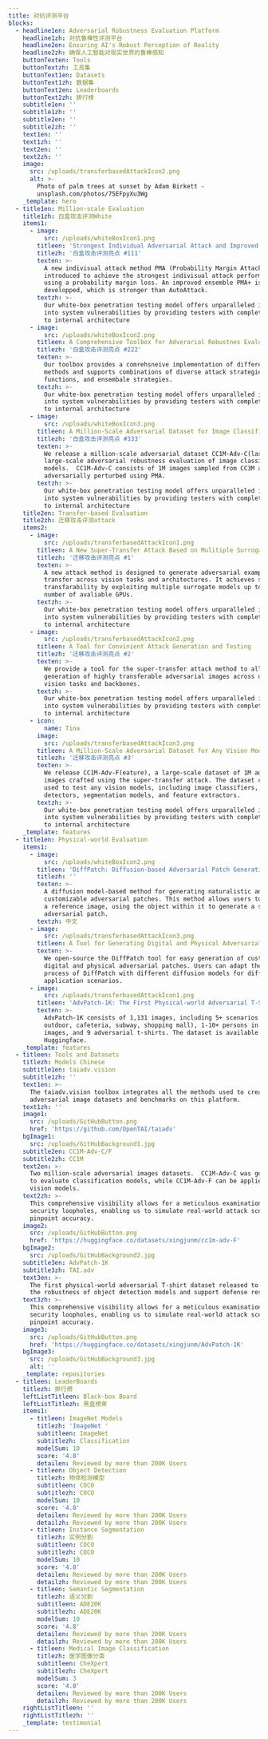 ```yaml
---
title: 对抗评测平台
blocks:
  - headline1en: Adversarial Robustness Evaluation Platform
    headline1zh: 对抗鲁棒性评测平台
    headline2en: Ensuring AI's Robust Perception of Reality
    headline2zh: 确保人工智能对现实世界的鲁棒感知
    buttonTexten: Tools
    buttonTextzh: 工具集
    buttonText1en: Datasets
    buttonText1zh: 数据集
    buttonText2en: Leaderboards
    buttonText2zh: 排行榜
    subtitle1en: ''
    subtitle1zh: ''
    subtitle2en: ''
    subtitle2zh: ''
    text1en: ''
    text1zh: ''
    text2en: ''
    text2zh: ''
    image:
      src: /uploads/transferbasedAttackIcon2.png
      alt: >-
        Photo of palm trees at sunset by Adam Birkett -
        unsplash.com/photos/75EFpyXu3Wg
    _template: hero
  - title1en: Million-scale Evaluation
    title1zh: 白盒攻击评测White
    items1:
      - image:
          src: /uploads/whiteBoxIcon1.png
        titleen: 'Strongest Individual Adversarial Attack and Improved Ensemble '
        titlezh: '白盒攻击评测亮点 #111'
        texten: >-
          A new indivisual attack method PMA (Probability Margin Attack) is
          introduced to achieve the strongest indivisual attack performance
          using a probability margin loss. An improved ensemble PMA+ is then
          developped, which is stronger than AutoAttack.
        textzh: >-
          Our white-box penetration testing model offers unparalleled insights
          into system vulnerabilities by providing testers with complete access
          to internal architecture
      - image:
          src: /uploads/whiteBoxIcon2.png
        titleen: A Comprehensive Toolbox for Adverarial Robustnes Evaluation
        titlezh: '白盒攻击评测亮点 #222'
        texten: >-
          Our toolbox provides a comrehsneive implementation of different attack
          methods and supports combinations of diverse attack strategies, loss
          functions, and ensembale strategies.
        textzh: >-
          Our white-box penetration testing model offers unparalleled insights
          into system vulnerabilities by providing testers with complete access
          to internal architecture
      - image:
          src: /uploads/whiteBoxIcon3.png
        titleen: A Million-Scale Adversarial Dataset for Image Classification Models
        titlezh: '白盒攻击评测亮点 #333'
        texten: >-
          We release a million-scale adversarial dataset CC1M-Adv-C(lass) for
          large-scale adversarial robustness evaluation of image classification
          models.  CC1M-Adv-C consists of 1M images sampled from CC3M and
          adversarially perturbed using PMA.
        textzh: >-
          Our white-box penetration testing model offers unparalleled insights
          into system vulnerabilities by providing testers with complete access
          to internal architecture
    title2en: Transfer-based Evaluation
    title2zh: 迁移攻击评测attack
    items2:
      - image:
          src: /uploads/transferbasedAttackIcon1.png
        titleen: A New Super-Transfer Attack Based on Mulitiple Surrogate Models
        titlezh: '迁移攻击评测亮点 #1'
        texten: >-
          A new attack method is designed to generate adversarial examples that
          transfer across vision tasks and architectures. It achieves super
          transfarability by exploiting multiple surrogate models up to the
          number of avaliable GPUs.
        textzh: >-
          Our white-box penetration testing model offers unparalleled insights
          into system vulnerabilities by providing testers with complete access
          to internal architecture
      - image:
          src: /uploads/transferbasedAttackIcon2.png
        titleen: A Tool for Convinient Attack Generation and Testing
        titlezh: '迁移攻击评测亮点 #2'
        texten: >-
          We provide a tool for the super-transfer attack method to allow easy
          generation of highly transferable adversarial images across different
          vision tasks and backbones. 
        textzh: >-
          Our white-box penetration testing model offers unparalleled insights
          into system vulnerabilities by providing testers with complete access
          to internal architecture
      - icon:
          name: Tina
        image:
          src: /uploads/transferbasedAttackIcon3.png
        titleen: A Million-Scale Adversarial Dataset for Any Vision Models
        titlezh: '迁移攻击评测亮点 #3'
        texten: >-
          We release CC1M-Adv-F(eature), a large-scale dataset of 1M adversarial
          images crafted using the super-transfer attack. The dataset can be
          used to test any vision models, including image classifiers, object
          detectors, segmentation models, and feature extractors. 
        textzh: >-
          Our white-box penetration testing model offers unparalleled insights
          into system vulnerabilities by providing testers with complete access
          to internal architecture
    _template: features
  - title1en: Physical-world Evaluation
    items1:
      - image:
          src: /uploads/whiteBoxIcon2.png
        titleen: 'DiffPatch: Diffusion-based Adversarial Patch Generation'
        titlezh: ''
        texten: >-
          A diffusion model-based method for generating naturalistic and
          customizable adversarial patches. This method allows users to specify
          a reference image, using the object within it to generate a stylized
          adversarial patch.
        textzh: 中文
      - image:
          src: /uploads/transferbasedAttackIcon3.png
        titleen: A Tool for Generating Digital and Physical Adversarial Patches
        texten: >-
          We open-source the DiffPatch tool for easy generation of customized
          digital and physical adversarial patches. Users can adapt the training
          process of DiffPatch with different diffusion models for different
          application scenarios.
      - image:
          src: /uploads/transferbasedAttackIcon1.png
        titleen: 'AdvPatch-1K: The First Physical-world Adversarial T-Shirt Dataset'
        texten: >-
          AdvPatch-1K consists of 1,131 images, including 5+ scenarios (lab,
          outdoor, cafeteria, subway, shopping mall), 1-10+ persons in the
          images, and 9 adversarial t-shirts. The dataset is available on
          Huggingface.
    _template: features
  - titleen: Tools and Datasets
    titlezh: Models Chinese
    subtitle1en: taiadv.vision
    subtitle1zh: ''
    text1en: >-
      The taiadv.vision toolbox integrates all the methods used to create the
      adversarial image datasets and benchmarks on this platform.
    text1zh: ''
    image1:
      src: /uploads/GitHubButton.png
      href: 'https://github.com/OpenTAI/taiadv'
    bgImage1:
      src: /uploads/GitHubBackground1.jpg
    subtitle2en: CC1M-Adv-C/F
    subtitle2zh: CC1M
    text2en: >-
      Two million-scale adversarial images datasets.  CC1M-Adv-C was generated
      to evaluate classification models, while CC1M-Adv-F can be applied to any
      vision models. 
    text2zh: >-
      This comprehensive visibility allows for a meticulous examination of
      security loopholes, enabling us to simulate real-world attack scenarios
      pinpoint accuracy.
    image2:
      src: /uploads/GitHubButton.png
      href: 'https://huggingface.co/datasets/xingjunm/cc1m-adv-F'
    bgImage2:
      src: /uploads/GitHubBackground2.jpg
    subtitle3en: AdvPatch-1K
    subtitle3zh: TAI.adv
    text3en: >-
      The first physical-world adversarial T-shirt dataset released to evaluate
      the robustness of object detection models and support defense research.
    text3zh: >-
      This comprehensive visibility allows for a meticulous examination of
      security loopholes, enabling us to simulate real-world attack scenarios
      pinpoint accuracy.
    image3:
      src: /uploads/GitHubButton.png
      href: 'https://huggingface.co/datasets/xingjunm/AdvPatch-1K'
    bgImage3:
      src: /uploads/GitHubBackground3.jpg
      alt: ''
    _template: repositories
  - titleen: LeaderBoards
    titlezh: 排行榜
    leftListTitleen: Black-box Board
    leftListTitlezh: 黑盒榜单
    items1:
      - titleen: ImageNet Models
        titlezh: 'ImageNet '
        subtitleen: ImageNet
        subtitlezh: Classification
        modelSum: 10
        score: '4.8'
        detailen: Reviewed by more than 200K Users
      - titleen: Object Detection
        titlezh: 物体检测模型
        subtitleen: COCO
        subtitlezh: COCO
        modelSum: 10
        score: '4.8'
        detailen: Reviewed by more than 200K Users
        detailzh: Reviewed by more than 200K Users
      - titleen: Instance Segmentation
        titlezh: 实例分割
        subtitleen: COCO
        subtitlezh: COCO
        modelSum: 10
        score: '4.8'
        detailen: Reviewed by more than 200K Users
        detailzh: Reviewed by more than 200K Users
      - titleen: Semantic Segmentation
        titlezh: 语义分割
        subtitleen: ADE20K
        subtitlezh: ADE20K
        modelSum: 10
        score: '4.8'
        detailen: Reviewed by more than 200K Users
        detailzh: Reviewed by more than 200K Users
      - titleen: Medical Image Classification
        titlezh: 医学图像分类
        subtitleen: CheXpert
        subtitlezh: CheXpert
        modelSum: 3
        score: '4.8'
        detailen: Reviewed by more than 200K Users
        detailzh: Reviewed by more than 200K Users
    rightListTitleen: ''
    rightListTitlezh: ''
    _template: testimonial
---
```



